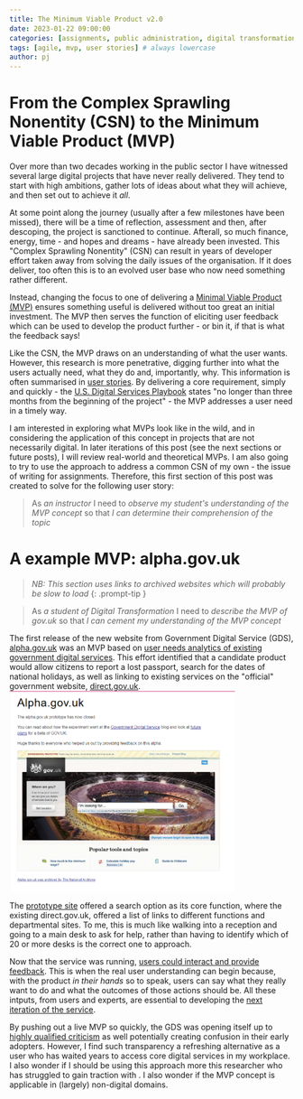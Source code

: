 ```yaml
---
title: The Minimum Viable Product v2.0
date: 2023-01-22 09:00:00 
categories: [assignments, public administration, digital transformation]
tags: [agile, mvp, user stories] # always lowercase
author: pj
---
```

# From the Complex Sprawling Nonentity (CSN) to the Minimum Viable Product (MVP)
 
Over more than two decades working in the public sector I have witnessed several large digital projects that have never really delivered. They tend to start with high ambitions, gather lots of ideas about what they will achieve, and then set out to achieve it _all_.

At some point along the journey (usually after a few milestones have been missed), there will be a time of reflection, assessment and then, after descoping, the project is sanctioned to continue. Afterall, so much finance, energy, time - and hopes and dreams - have already been invested. This "Complex Sprawling Nonentity" (CSN) can result in years of developer effort taken away from solving the daily issues of the organisation. If it does deliver, too often this is to an evolved user base who now need something rather different.

Instead, changing the focus to one of delivering a [Minimal Viable Product (MVP)](https://en.wikipedia.org/wiki/Minimum_viable_product) ensures something useful is delivered without too great an initial investment. The MVP then serves the function of eliciting user feedback which can be used to develop the product further - or bin it, if that is what the feedback says!

Like the CSN, the MVP draws on an understanding of what the user wants. However, this research is more penetrative, digging further into what the users actually need, what they do and, importantly, why. This information is often summarised in [user stories](https://www.gov.uk/service-manual/agile-delivery/writing-user-stories). By delivering a core requirement, simply and quickly - the [U.S. Digital Services Playbook](https://playbook.cio.gov/) states "no longer than three months from the beginning of the project" - the MVP addresses a user need in a timely way.

I am interested in exploring what MVPs look like in the wild, and in considering the application of this concept in projects that are not necessarily digital. In later iterations of this post (see the next sections or future posts), I will review real-world and theoretical MVPs. I am also going to try to use the approach to address a common CSN of my own - the issue of writing for assignments. Therefore, this first section of this post was created to solve for the following user story:

> As _an instructor_ I need to _observe my student's understanding of the MVP concept_ so that _I can determine their comprehension of the topic_

# A example MVP: alpha.gov.uk

> _NB: This section uses links to archived websites which will probably be slow to load_
{: .prompt-tip }

> As _a student of Digital Transformation_ I need to _describe the MVP of gov.uk_ so that _I can cement my understanding of the MVP concept_ 

The first release of the new website from Government Digital Service (GDS), [alpha.gov.uk](https://webarchive.nationalarchives.gov.uk/ukgwa/20111004104546/http://alpha.gov.uk/) was an MVP based on [user needs analytics of existing government digital services](https://web.archive.org/web/20120403153730/http://digital.cabinetoffice.gov.uk/2011/05/23/what-was-the-evidence-users-information-needs-and-analytics/). This effort identified that a candidate product would allow citizens to report a lost passport, search for the dates of national holidays, as well as linking to existing services on the "official" government website, [direct.gov.uk](https://web.archive.org/web/20050206042150/http://www.direct.gov.uk/Homepage/fs/en). 
<img src="/assets/img/alpha.gov.uk_wayback_2011-05-11.png" alt="The alpha.gov.uk website, accessed on web.archive.org" width="400"/>

The [prototype site](https://gds.blog.gov.uk/about-alpha/) offered a search option as its core function, where the existing direct.gov.uk, offered a list of links to different functions and departmental sites. To me, this is much like walking into a reception and going to a main desk to ask for help, rather than having to identify which of 20 or more desks is the correct one to approach.

Now that the service was running, [users could interact and provide feedback](https://gds.blog.gov.uk/2011/07/29/alpha-gov-uk-wrap-up/). This is when the real user understanding can begin because, with the product _in their hands_ so to speak, users can say what they really want to do and what the outcomes of those actions should be. All these intputs, from users and experts, are essential to developing the [next iteration of the service](https://web.archive.org/web/20111205164903/http://digital.cabinetoffice.gov.uk/2011/08/11/gov-uk-from-alpha-to-beta/).

By pushing out a live MVP so quickly, the GDS was opening itself up to [highly qualified criticism](https://web.archive.org/web/20120403153730/http://www.disambiguity.com/alphagov/) as well potentially creating confusion in their early adopters. However, I find such transparency a refreshing alternative as a user who has waited years to access core digital services in my workplace. I also wonder if I should be using this approach more  this  researcher who has struggled to gain traction with . I also wonder if the MVP concept is applicable in (largely) non-digital domains. 




[//]: # (These user needs can be prioritised to draw out the most useful and important fuctions, as well as any essential dependencies. Once the core user need has been understood, and the service features that are essential to meet this need have been identified, work can start on building the MVP that will solve a whole problem for users.)

[//]: # (Solving a whole problem for users GovUKAgileDelivery)

[//]: # (deliver business value quickly and frequently Schwartz2017, Chapter 3)

[//]: # (creates feedback loop)

[//]: # (short feedback cycles)


[//]: # ([The alpha.gov.uk website, accessed on web.archive.org]../assets/img/alpha.gov.uk_wayback_2011-05-11.png)
